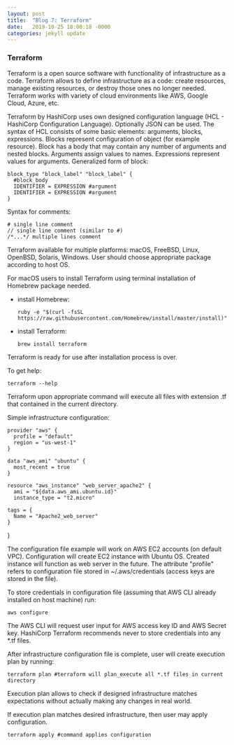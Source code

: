 ```yaml
---
layout: post
title:  "Blog 7: Terraform"
date:   2019-10-25 18:00:18 -0000
categories: jekyll update
---
```


<h3>Terraform</h3>

Terraform is a open source software with functionality of infrastructure as a code. Terraform allows to define infrastructure as a code: create resources, manage existing resources, or destroy those ones no longer needed. Terraform works with variety of cloud environments like AWS, Google Cloud, Azure, etc.

Terraform by HashiCorp uses own designed configuration language (HCL - HashiCorp Configuration Language). Optionally JSON can be used. The syntax of HCL consists of some basic elements: arguments, blocks, expressions. Blocks represent configuration of object (for example resource). Block has a body that may contain any number of arguments and nested blocks. Arguments assign values to names. Expressions represent values for arguments. Generalized form of block:

    block_type "block_label" "block_label" {
      #block_body
      IDENTIFIER = EXPRESSION #argument
      IDENTIFIER = EXPRESSION #argument
    }

Syntax for comments:

    # single line comment
    // single line comment (similar to #)
    /*...*/ multiple lines comment

Terraform available for multiple platforms: macOS, FreeBSD, Linux, OpenBSD, Solaris, Windows. User should choose appropriate package according to host OS.

For macOS users to install Terraform using terminal installation of Homebrew package needed.
* install Homebrew:

      ruby -e "$(curl -fsSL https://raw.githubusercontent.com/Homebrew/install/master/install)"

* install Terraform:

      brew install terraform

Terraform is ready for use after installation process is over.

To get help:

    terraform --help

Terraform upon appropriate command will execute all files with extension .tf that contained in the current directory.

Simple infrastructure configuration:

    provider "aws" {
      profile = "default"
      region = "us-west-1"
    }

    data "aws_ami" "ubuntu" {
      most_recent = true
    }

    resource "aws_instance" "web_server_apache2" {
      ami = "${data.aws_ami.ubuntu.id}"
      instance_type = "t2.micro"

    tags = {
      Name = "Apache2_web_server"
    }
  }

The configuration file example will work on AWS EC2 accounts (on default VPC). Configuration will create EC2 instance with Ubuntu OS. Created instance will function as web server in the future. The attribute "profile" refers to configuration file stored in ~/.aws/credentials (access keys are stored in the file).

To store credentials in configuration file (assuming that AWS CLI already installed on host machine) run:

    aws configure

The AWS CLI will request user input for AWS access key ID and AWS Secret key.
HashiCorp Terraform recommends never to store credentials into any *.tf files.

After infrastructure configuration file is complete, user will create execution plan by running:

    terraform plan #terraform will plan_execute all *.tf files in current directory

Execution plan allows to check if designed infrastructure matches expectations without actually making any changes in real world.

If execution plan matches desired infrastructure, then user may apply configuration.

    terraform apply #command applies configuration





[jekyll-docs]: https://jekyllrb.com/docs/home
[jekyll-gh]:   https://github.com/jekyll/jekyll
[jekyll-talk]: https://talk.jekyllrb.com/
